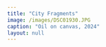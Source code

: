 ```yaml
---
title: "City Fragments"
image: /images/DSC01930.JPG
caption: "Oil on canvas, 2024"
layout: null
---
```

